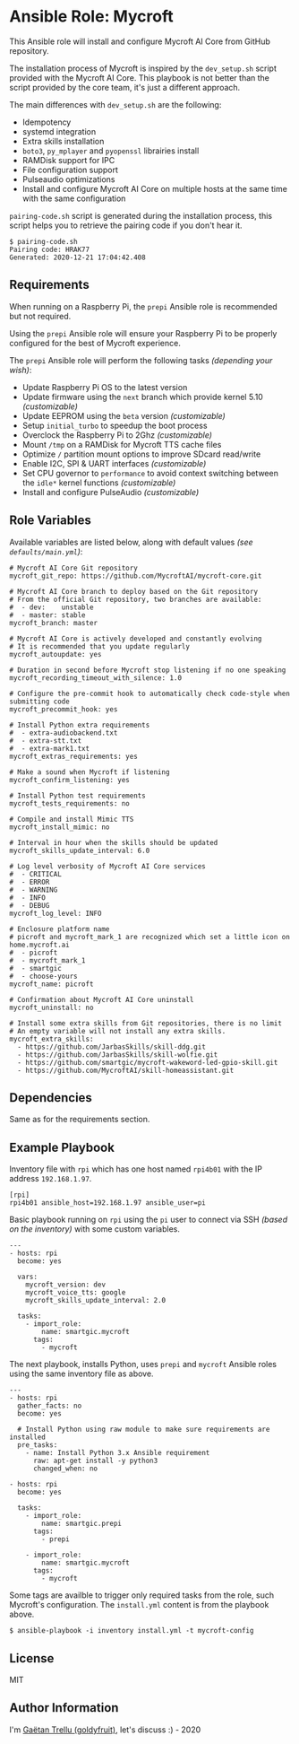 # Ansible Role: Mycroft

This Ansible role will install and configure Mycroft AI Core from GitHub repository.

The installation process of Mycroft is inspired by the `dev_setup.sh` script provided with the Mycroft AI Core. This playbook is not better than the script provided by the core team, it's just a different approach.

The main differences with `dev_setup.sh` are the following:

- Idempotency
- systemd integration
- Extra skills installation
- `boto3`, `py_mplayer` and `pyopenssl` librairies install
- RAMDisk support for IPC
- File configuration support
- Pulseaudio optimizations
- Install and configure Mycroft AI Core on multiple hosts at the same time with the same configuration

`pairing-code.sh` script is generated during the installation process, this script helps you to retrieve the pairing code if you don't hear it.

```
$ pairing-code.sh
Pairing code: HRAK77
Generated: 2020-12-21 17:04:42.408
```

## Requirements

When running on a Raspberry Pi, the `prepi` Ansible role is recommended but not required.

Using the `prepi` Ansible role will ensure your Raspberry Pi to be properly configured for the best of Mycroft experience.

The `prepi` Ansible role will perform the following tasks _(depending your wish)_:

- Update Raspberry Pi OS to the latest version
- Update firmware using the `next` branch which provide kernel 5.10 _(customizable)_
- Update EEPROM using the `beta` version _(customizable)_
- Setup `initial_turbo` to speedup the boot process
- Overclock the Raspberry Pi to 2Ghz _(customizable)_
- Mount `/tmp` on a RAMDisk for Mycroft TTS cache files
- Optimize `/` partition mount options to improve SDcard read/write
- Enable I2C, SPI & UART interfaces _(customizable)_
- Set CPU governor to `performance` to avoid context switching between the `idle*` kernel functions _(customizable)_
- Install and configure PulseAudio _(customizable)_

## Role Variables

Available variables are listed below, along with default values _(see `defaults/main.yml`)_:

```
# Mycroft AI Core Git repository
mycroft_git_repo: https://github.com/MycroftAI/mycroft-core.git

# Mycroft AI Core branch to deploy based on the Git repository
# From the official Git repository, two branches are available:
#  - dev:    unstable
#  - master: stable
mycroft_branch: master

# Mycroft AI Core is actively developed and constantly evolving
# It is recommended that you update regularly
mycroft_autoupdate: yes

# Duration in second before Mycroft stop listening if no one speaking
mycroft_recording_timeout_with_silence: 1.0

# Configure the pre-commit hook to automatically check code-style when submitting code
mycroft_precommit_hook: yes

# Install Python extra requirements
#  - extra-audiobackend.txt
#  - extra-stt.txt
#  - extra-mark1.txt
mycroft_extras_requirements: yes

# Make a sound when Mycroft if listening
mycroft_confirm_listening: yes

# Install Python test requirements
mycroft_tests_requirements: no

# Compile and install Mimic TTS
mycroft_install_mimic: no

# Interval in hour when the skills should be updated
mycroft_skills_update_interval: 6.0

# Log level verbosity of Mycroft AI Core services
#  - CRITICAL
#  - ERROR
#  - WARNING
#  - INFO
#  - DEBUG
mycroft_log_level: INFO

# Enclosure platform name
# picroft and mycroft_mark_1 are recognized which set a little icon on home.mycroft.ai
#  - picroft
#  - mycroft_mark_1
#  - smartgic
#  - choose-yours
mycroft_name: picroft

# Confirmation about Mycroft AI Core uninstall
mycroft_uninstall: no

# Install some extra skills from Git repositories, there is no limit
# An empty variable will not install any extra skills.
mycroft_extra_skills:
  - https://github.com/JarbasSkills/skill-ddg.git
  - https://github.com/JarbasSkills/skill-wolfie.git
  - https://github.com/smartgic/mycroft-wakeword-led-gpio-skill.git
  - https://github.com/MycroftAI/skill-homeassistant.git
```

## Dependencies

Same as for the requirements section.

## Example Playbook

Inventory file with `rpi` which has one host named `rpi4b01` with the IP address `192.168.1.97`.

```
[rpi]
rpi4b01 ansible_host=192.168.1.97 ansible_user=pi
```

Basic playbook running on `rpi` using the `pi` user to connect via SSH _(based on the inventory)_ with some custom variables.

```
---
- hosts: rpi
  become: yes

  vars:
    mycroft_version: dev
    mycroft_voice_tts: google
    mycroft_skills_update_interval: 2.0

  tasks:
    - import_role:
        name: smartgic.mycroft
      tags:
        - mycroft
```

The next playbook, installs Python, uses `prepi` and `mycroft` Ansible roles using the same inventory file as above.

```
---
- hosts: rpi
  gather_facts: no
  become: yes

  # Install Python using raw module to make sure requirements are installed
  pre_tasks:
    - name: Install Python 3.x Ansible requirement
      raw: apt-get install -y python3
      changed_when: no

- hosts: rpi
  become: yes

  tasks:
    - import_role:
        name: smartgic.prepi
      tags:
        - prepi

    - import_role:
        name: smartgic.mycroft
      tags:
        - mycroft
```

Some tags are availble to trigger only required tasks from the role, such Mycroft's configuration. The `install.yml` content is from the playbook above.

```
$ ansible-playbook -i inventory install.yml -t mycroft-config
```

## License

MIT

## Author Information

I'm [Gaëtan Trellu (goldyfruit)](https://smartgic.io/), let's discuss :) - 2020
